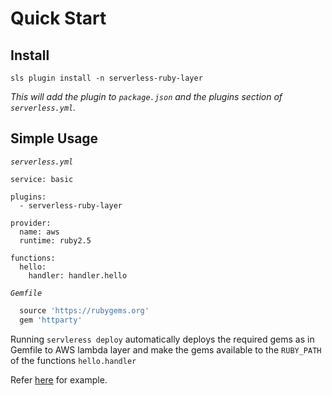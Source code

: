 # Quick Start

## Install

```
sls plugin install -n serverless-ruby-layer
```

*This will add the plugin to `package.json` and the plugins section of `serverless.yml`.*

## Simple Usage

*`serverless.yml`*

```YML
service: basic

plugins:
  - serverless-ruby-layer

provider:
  name: aws
  runtime: ruby2.5

functions:
  hello:
    handler: handler.hello
  ```

*`Gemfile`*

```ruby
  source 'https://rubygems.org'
  gem 'httparty'
```

Running `servleress deploy` automatically deploys the required gems as in Gemfile to AWS lambda layer and make the gems available to the `RUBY_PATH` of the functions `hello.handler`

Refer [here](https://github.com/navarasu/serverless-ruby-layer/blob/master/examples/basic) for example.
